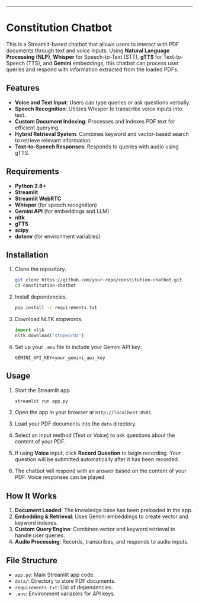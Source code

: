 
---

# Constitution Chatbot

This is a Streamlit-based chatbot that allows users to interact with PDF documents through text and voice inputs. Using **Natural Language Processing (NLP)**, **Whisper** for Speech-to-Text (STT), **gTTS** for Text-to-Speech (TTS), and **Gemini** embeddings, this chatbot can process user queries and respond with information extracted from the loaded PDFs.

## Features

- **Voice and Text Input**: Users can type queries or ask questions verbally.
- **Speech Recognition**: Utilizes Whisper to transcribe voice inputs into text.
- **Custom Document Indexing**: Processes and indexes PDF text for efficient querying.
- **Hybrid Retrieval System**: Combines keyword and vector-based search to retrieve relevant information.
- **Text-to-Speech Responses**: Responds to queries with audio using gTTS.

## Requirements

- **Python 3.8+**
- **Streamlit**
- **Streamlit WebRTC**
- **Whisper** (for speech recognition)
- **Gemini API** (for embeddings and LLM)
- **nltk**
- **gTTS**
- **scipy**
- **dotenv** (for environment variables)

## Installation

1. Clone the repository.
    ```bash
    git clone https://github.com/your-repo/constitution-chatbot.git
    cd constitution-chatbot
    ```

2. Install dependencies.
    ```bash
    pip install -r requirements.txt
    ```

3. Download NLTK stopwords.
    ```python
    import nltk
    nltk.download('stopwords')
    ```

4. Set up your `.env` file to include your Gemini API key:
    ```plaintext
    GEMINI_API_KEY=your_gemini_api_key
    ```

## Usage

1. Start the Streamlit app.
    ```bash
    streamlit run app.py
    ```

2. Open the app in your browser at `http://localhost:8501`.

3. Load your PDF documents into the `data` directory.

4. Select an input method (Text or Voice) to ask questions about the content of your PDF.

5. If using **Voice** input, click **Record Question** to begin recording. Your question will be submitted automatically after it has been recorded.

6. The chatbot will respond with an answer based on the content of your PDF. Voice responses can be played.

## How It Works

1. **Document Loaded**: The knowledge base has been preloaded in the app.
2. **Embedding & Retrieval**: Uses Gemini embeddings to create vector and keyword indexes.
3. **Custom Query Engine**: Combines vector and keyword retrieval to handle user queries.
4. **Audio Processing**: Records, transcribes, and responds to audio inputs.

## File Structure

- `app.py`: Main Streamlit app code.
- `data/`: Directory to store PDF documents.
- `requirements.txt`: List of dependencies.
- `.env`: Environment variables for API keys.

